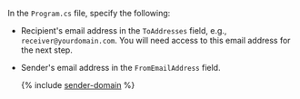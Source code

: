 In the `Program.cs` file, specify the following:

* Recipient's email address in the `ToAddresses` field, e.g., `receiver@yourdomain.com`. You will need access to this email address for the next step.
* Sender's email address in the `FromEmailAddress` field.

    {% include [sender-domain](sender-domain.md) %}